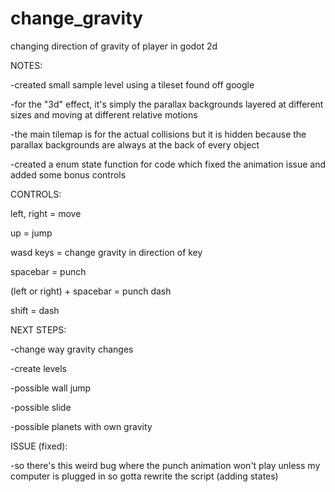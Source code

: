 # change_gravity
changing direction of gravity of player in godot 2d

NOTES:

-created small sample level using a tileset found off google

-for the "3d" effect, it's simply the parallax backgrounds layered at different sizes and moving at different relative motions

-the main tilemap is for the actual collisions but it is hidden because the parallax backgrounds are always at the back of every object

-created a enum state function for code which fixed the animation issue and added some bonus controls

CONTROLS:

left, right = move

up = jump

wasd keys = change gravity in direction of key

spacebar = punch

(left or right) + spacebar = punch dash

shift = dash

NEXT STEPS:

-change way gravity changes

-create levels

-possible wall jump

-possible slide

-possible planets with own gravity

ISSUE (fixed):

-so there's this weird bug where the punch animation won't play unless my computer is plugged in so gotta rewrite the script (adding states)
